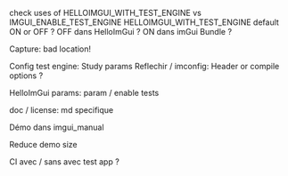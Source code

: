 check uses of HELLOIMGUI_WITH_TEST_ENGINE vs IMGUI_ENABLE_TEST_ENGINE
HELLOIMGUI_WITH_TEST_ENGINE default ON or OFF ?
    OFF dans HelloImGui ?
    ON dans imGui Bundle ?


Capture: bad location!


Config test engine:
    Study params
    Reflechir / imconfig: Header or compile options ?

HelloImGui params:
    param / enable tests

doc / license:
    md specifique


Démo dans imgui_manual

Reduce demo size


CI 
    avec / sans 
    avec test app ?
